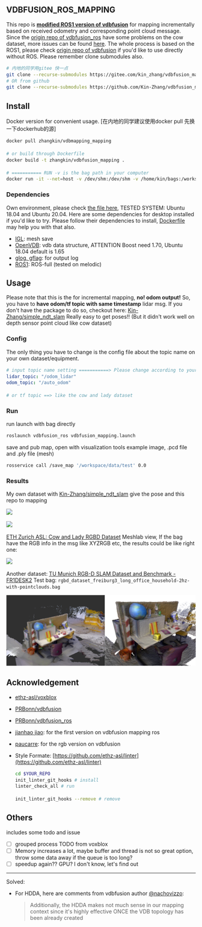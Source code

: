 VDBFUSION_ROS_MAPPING
---
This repo is **<u>modified ROS1 version of vdbfusion</u>** for mapping incrementally based on received odometry and corresponding point cloud message. Since the [origin repo of vdbfusion_ros](https://github.com/PRBonn/vdbfusion_ros) have some problems on the cow dataset, more issues can be found [here](https://github.com/PRBonn/vdbfusion_ros/issues/2). The whole process is based on the ROS1, please check [origin repo of vdbfusion](https://github.com/PRBonn/vdbfusion) if you'd like to use directly without ROS. Please remember clone submodules also.

```bash
# 内地的同学用gitee 快一点
git clone --recurse-submodules https://gitee.com/kin_zhang/vdbfusion_mapping.git
# OR from github
git clone --recurse-submodules https://github.com/Kin-Zhang/vdbfusion_mapping.git
```
## Install

Docker version for convenient  usage. [在内地的同学建议使用docker pull 先换一下dockerhub的源]

```bash
docker pull zhangkin/vdbmapping_mapping

# or build through Dockerfile
docker build -t zhangkin/vdbfusion_mapping .

# =========== RUN -v is the bag path in your computer
docker run -it --net=host -v /dev/shm:/dev/shm -v /home/kin/bags:/workspace/data --name vdbfusion_mapping zhangkin/vdbfusion_mapping /bin/zsh
```

### Dependencies

Own environment, please check [the file here](assets/readme/install_desktop.md), TESTED SYSTEM: Ubuntu 18.04 and Ubuntu 20.04. Here are some dependencies for desktop installed if you'd like to try. Please follow their dependencies to install, [Dockerfile](Dockerfile) may help you with that also.

- [IGL](https://github.com/libigl/libigl): mesh save
- [OpenVDB](https://github.com/nachovizzo/openvdb.git): vdb data structure, ATTENTION Boost need 1.70, Ubuntu 18.04 default is 1.65
- [glog, gflag](https://github.com/google/glog.git): for output log
- [ROS1](http://wiki.ros.org/ROS/Installation): ROS-full (tested on melodic)

## Usage

Please note that this is the for incremental mapping, **no! odom output!** So, you have to **have odom/tf topic with same timestamp** lidar msg. If you don't have the package to do so, checkout here: [Kin-Zhang/simple_ndt_slam](https://github.com/Kin-Zhang/simple_ndt_slam) Really easy to get poses!! (But it didn't work well on depth sensor point cloud like cow dataset)


### Config

The only thing you have to change is the config file about the topic name on your own dataset/equipment.

```yaml
# input topic name setting ===========> Please change according to your dataset
lidar_topic: "/odom_lidar"
odom_topic: "/auto_odom"

# or tf topic ==> like the cow and lady dataset
```

### Run

run launch with bag directly

```bash
roslaunch vdbfusion_ros vdbfusion_mapping.launch
```

save and pub map, open with visualization tools example image, .pcd file and .ply file (mesh)
```bash
rosservice call /save_map '/workspace/data/test' 0.0
```

### Results

My own dataset with [Kin-Zhang/simple_ndt_slam](https://github.com/Kin-Zhang/simple_ndt_slam) give the pose and this repo to mapping

![](assets/readme/save_mesh_pcd.png)



![](assets/readme/cow_dataset.png)

[ETH Zurich ASL: Cow and Lady RGBD Dataset](https://projects.asl.ethz.ch/datasets/doku.php?id=iros2017) Meshlab view, If the bag have the RGB info in the msg like XYZRGB etc, the results could be like right one:

![](assets/readme/example_cow.png)

Another dataset: [TU Munich RGB-D SLAM Dataset and Benchmark - FR1DESK2](https://vision.in.tum.de/data/datasets/rgbd-dataset) Test bag: `rgbd_dataset_freiburg3_long_office_household-2hz-with-pointclouds.bag`

![](assets/readme/exmaple_fr2desk.png)

## Acknowledgement

- [ethz-asl/voxblox](https://github.com/ethz-asl/voxblox)

- [PRBonn/vdbfusion](https://github.com/PRBonn/vdbfusion)

- [PRBonn/vdbfusion_ros](https://github.com/PRBonn/vdbfusion_ros)

- [jianhao jiao](https://github.com/gogojjh): for the first version on vdbfusion mapping ros

- [paucarre](https://github.com/paucarre): for the rgb version on vdbfusion

- Style Formate: [https://github.com/ethz-asl/linter](https://github.com/ethz-asl/linter)

  ```bash
  cd $YOUR_REPO
  init_linter_git_hooks # install
  linter_check_all # run
  
  init_linter_git_hooks --remove # remove
  ```

## Others

includes some todo and issue

- [ ] grouped process TODO from voxblox
- [ ] Memory increases a lot, maybe buffer and thread is not so great option, throw some data away if the queue is too long?
- [ ] speedup again?? GPU? I don't know, let's find out

---

Solved:

- For HDDA, here are comments from vdbfusion author [@nachovizzo](https://github.com/nachovizzo):

  > Additionally, the HDDA makes not much sense in our mapping context since it's highly effective ONCE the VDB topology has been already created